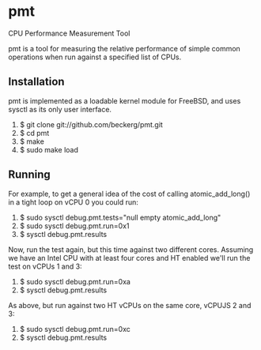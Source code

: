 # pmt

CPU Performance Measurement Tool

pmt is a tool for measuring the relative performance of simple common operations
when run against a specified list of CPUs.


## Installation

pmt is implemented as a loadable kernel module for FreeBSD, and uses sysctl
as its only user interface.

1. $ git clone git://github.com/beckerg/pmt.git
2. $ cd pmt
3. $ make
4. $ sudo make load


## Running

For example, to get a general idea of the cost of calling atomic_add_long()
in a tight loop on vCPU 0 you could run:

1. $ sudo sysctl debug.pmt.tests="null empty atomic_add_long"
2. $ sudo sysctl debug.pmt.run=0x1
3. $ sysctl debug.pmt.results

Now, run the test again, but this time against two different cores.  Assuming
we have an Intel CPU with at least four cores and HT enabled we'll run the
test on vCPUs 1 and 3:

1. $ sudo sysctl debug.pmt.run=0xa
2. $ sysctl debug.pmt.results

As above, but run against two HT vCPUs on the same core, vCPUJS 2 and 3:

1. $ sudo sysctl debug.pmt.run=0xc
2. $ sysctl debug.pmt.results
